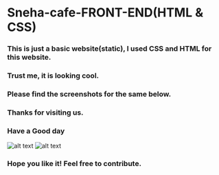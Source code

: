 # Sneha-cafe-FRONT-END(HTML & CSS)

### This is just a basic website(static), I used CSS and HTML for this website.

### Trust me, it is looking cool.

### Please find the screenshots for the same below.
<!-- i have added a dark mode feature in this website some one please set the button position accordingly i have just made it simple and light -->

### Thanks for visiting us.

### Have a Good day

![alt text](https://github.com/kavyanshpandey/Sneha-cafe-FRONT-END/blob/master/images/pic1.png)
![alt text](https://github.com/kavyanshpandey/Sneha-cafe-FRONT-END/blob/master/images/pic2.png)


### Hope you like it! Feel free to contribute.
